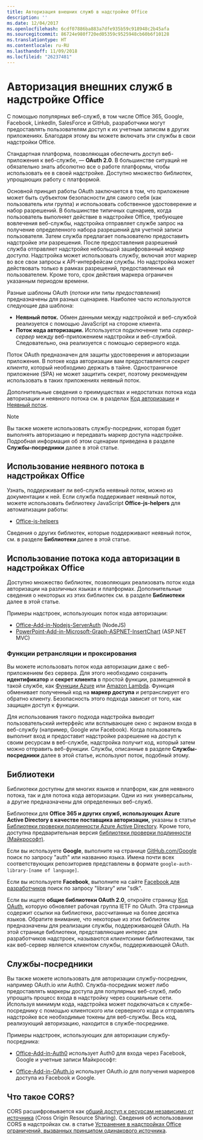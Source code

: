 ```yaml
---
title: Авторизация внешних служб в надстройке Office
description: ''
ms.date: 12/04/2017
ms.openlocfilehash: 6cdf07886ba883a7dfe935b59c918948c2b45afa
ms.sourcegitcommit: 86724e980f720ed05359c9525948cb60b6f10128
ms.translationtype: HT
ms.contentlocale: ru-RU
ms.lasthandoff: 11/09/2018
ms.locfileid: "26237481"
---
```

# <a name="authorize-external-services-in-your-office-add-in"></a>Авторизация внешних служб в надстройке Office

С помощью популярных веб-служб, в том числе Office 365, Google, Facebook, LinkedIn, SalesForce и GitHub, разработчики могут предоставлять пользователям доступ к их учетным записям в других приложениях. Благодаря этому вы можете включать эти службы в свои надстройки Office.

Стандартная платформа, позволяющая обеспечить доступ веб-приложения к веб-службе, — **OAuth 2.0**. В большинстве ситуаций не обязательно знать абсолютно все о работе платформы, чтобы использовать ее в своей надстройке. Доступно множество библиотек, упрощающих работу с платформой.

Основной принцип работы OAuth заключается в том, что приложение может быть субъектом безопасности для самого себя (как пользователь или группа) и использовать собственное удостоверение и набор разрешений. В большинстве типичных сценариев, когда пользователь выполняет действие в надстройке Office, требующее вовлечения веб-службы, надстройка отправляет службе запрос на получение определенного набора разрешений для учетной записи пользователя. Затем служба предлагает пользователю предоставить надстройке эти разрешения. После предоставления разрешений служба отправляет надстройке небольшой зашифрованный *маркер доступа*. Надстройка может использовать службу, включая этот маркер во все свои запросы к API-интерфейсам службы. Но надстройка может действовать только в рамках разрешений, предоставленных ей пользователем. Кроме того, срок действия маркера ограничен указанным периодом времени.

Разные шаблоны OAuth (*потоки* или *типы предоставления*) предназначены для разных сценариев. Наиболее часто используются следующие два шаблона:

- **Неявный поток.** Обмен данными между надстройкой и веб-службой реализуется с помощью JavaScript на стороне клиента.
- **Поток кода авторизации.** Используется подключение типа *сервер-сервер* между веб-приложением надстройки и веб-службой. Следовательно, она реализуется с помощью серверного кода.

Поток OAuth предназначен для защиты удостоверения и авторизации приложения. В потоке кода авторизации вам предоставляется *секрет клиента*, который необходимо держать в тайне. Одностраничное приложение (SPA) не может защитить секрет, поэтому рекомендуем использовать в таких приложениях неявный поток.

Дополнительные сведения о преимуществах и недостатках потока кода авторизации и неявного потока см. в разделах [Код авторизации](https://tools.ietf.org/html/rfc6749#section-1.3.1) и [Неявный поток](https://tools.ietf.org/html/rfc6749#section-1.3.2).

> [!NOTE]
> Вы также можете использовать службу-посредник, которая будет выполнять авторизацию и передавать маркер доступа надстройке. Подробная информация об этом сценарии приведена в разделе **Службы-посредники** далее в этой статье.

## <a name="using-the-implicit-flow-in-office-add-ins"></a>Использование неявного потока в надстройках Office
Узнать, поддерживает ли веб-служба неявный поток, можно из документации к ней. Если служба поддерживает неявный поток, можете использовать библиотеку JavaScript **Office-js-helpers** для автоматизации работы:

- [Office-js-helpers](https://github.com/OfficeDev/office-js-helpers)

Сведения о других библиотек, которые поддерживают неявный поток, см. в разделе **Библиотеки** далее в этой статье.

## <a name="using-the-authorization-code-flow-in-office-add-ins"></a>Использование потока кода авторизации в надстройках Office

Доступно множество библиотек, позволяющих реализовать поток кода авторизации на различных языках и платформах. Дополнительные сведения о некоторых из этих библиотек см. в разделе **Библиотеки** далее в этой статье.

Примеры надстроек, использующих поток кода авторизации:

- [Office-Add-in-Nodejs-ServerAuth](https://github.com/OfficeDev/Office-Add-in-Nodejs-ServerAuth) (NodeJS)
- [PowerPoint-Add-in-Microsoft-Graph-ASPNET-InsertChart](https://github.com/OfficeDev/PowerPoint-Add-in-Microsoft-Graph-ASPNET-InsertChart) (ASP.NET MVC)

### <a name="relayproxy-functions"></a>Функции ретрансляции и проксирования

Вы можете использовать поток кода авторизации даже с веб-приложением без сервера. Для этого необходимо сохранить **идентификатор** и **секрет клиента** в простой функции, размещенной в такой службе, как [Функции Azure](https://azure.microsoft.com/services/functions) или [Amazon Lambda](https://aws.amazon.com/lambda). Функция обменивает полученный код на **маркер доступа** и ретранслирует его обратно клиенту. Безопасность этого подхода зависит от того, как защищен доступ к функции.

Для использования такого подхода надстройка выводит пользовательский интерфейс или всплывающее окно с экраном входа в веб-службу (например, Google или Facebook). Когда пользователь выполнит вход и предоставит надстройке разрешение на доступ к своим ресурсам в веб-службе, надстройка получит код, который затем можно отправить веб-функции. Службы, описанные в разделе **Службы-посредники** далее в этой статье, используют поток, подобный этому.

## <a name="libraries"></a>Библиотеки

Библиотеки доступны для многих языков и платформ, как для неявного потока, так и для потока кода авторизации. Одни из них универсальны, а другие предназначены для определенных веб-служб.

Библиотеки для **Office 365 и других служб, использующих Azure Active Directory в качестве поставщика авторизации,** указаны в статье [Библиотеки проверки подлинности Azure Active Directory](https://azure.microsoft.com/documentation/articles/active-directory-authentication-libraries/). Кроме того, доступна предварительная версия [библиотеки проверки подлинности (Майкрософт)](https://www.nuget.org/packages/Microsoft.Identity.Client).

Если вы используете **Google**, выполните на странице [GitHub.com/Google](https://github.com/google) поиск по запросу "auth" или названию языка. Имена почти всех соответствующих репозиториев представлены в формате `google-auth-library-[name of language]`.

Если вы используете **Facebook**, выполните на сайте [Facebook для разработчиков](https://developers.facebook.com) поиск по запросу "library" или "sdk".

Если вы ищете **общие библиотеки OAuth 2.0**, откройте страницу [Код OAuth](http://oauth.net/code/), которую обновляет рабочая группа IETF по OAuth. Эта страница содержит ссылки на библиотеки, рассчитанные на более десятка языков. Обратите внимание, что некоторые из этих библиотек предназначены для реализации службы, поддерживающей OAuth. На этой странице библиотеки, представляющие интерес для разработчиков надстроек, называются *клиентскими* библиотеками, так как веб-сервер является клиентом службы, поддерживающей OAuth.

## <a name="middleman-services"></a>Службы-посредники

Вы также можете использовать для авторизации службу-посредник, например OAuth.io или Auth0. Служба-посредник может либо предоставлять маркеры доступа для популярных веб-служб, либо упрощать процесс входа в надстройку через социальные сети. Используя минимум кода, надстройка может подключаться к службе-посреднику с помощью клиентского или серверного кода и отправлять надстройке все необходимые токены для веб-службы. Весь код, реализующий авторизацию, находится в службе-посреднике.

Примеры надстроек, использующих для авторизации службу-посредника:

- [Office-Add-in-Auth0](https://github.com/OfficeDev/Office-Add-in-Auth0) использует Auth0 для входа через Facebook, Google и учетные записи Майкрософт:

- [Office-Add-in-OAuth.io](https://github.com/OfficeDev/Office-Add-in-OAuth.io) использует OAuth.io для получения маркеров доступа из Facebook и Google.

## <a name="what-is-cors"></a>Что такое CORS?

CORS расшифровывается как [общий доступ к ресурсам независимо от источника](https://developer.mozilla.org/docs/Web/HTTP/Access_control_CORS) (Cross Origin Resource Sharing). Сведения об использовании CORS в надстройках см. в статье [Устранение в надстройках Office ограничений, вызванных принципом одинакового источника](addressing-same-origin-policy-limitations.md).
